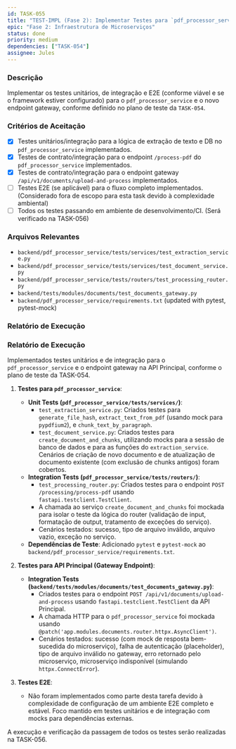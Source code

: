 ```yaml
---
id: TASK-055
title: "TEST-IMPL (Fase 2): Implementar Testes para `pdf_processor_service` e Novo Gateway"
epic: "Fase 2: Infraestrutura de Microserviços"
status: done
priority: medium
dependencies: ["TASK-054"]
assignee: Jules
---
```


### Descrição

Implementar os testes unitários, de integração e E2E (conforme viável e se o framework estiver configurado) para o `pdf_processor_service` e o novo endpoint gateway, conforme definido no plano de teste da `TASK-054`.

### Critérios de Aceitação

- [x] Testes unitários/integração para a lógica de extração de texto e DB no `pdf_processor_service` implementados.
- [x] Testes de contrato/integração para o endpoint `/process-pdf` do `pdf_processor_service` implementados.
- [x] Testes de contrato/integração para o endpoint gateway `/api/v1/documents/upload-and-process` implementados.
- [ ] Testes E2E (se aplicável) para o fluxo completo implementados. (Considerado fora de escopo para esta task devido à complexidade ambiental)
- [ ] Todos os testes passando em ambiente de desenvolvimento/CI. (Será verificado na TASK-056)

### Arquivos Relevantes

* `backend/pdf_processor_service/tests/services/test_extraction_service.py`
* `backend/pdf_processor_service/tests/services/test_document_service.py`
* `backend/pdf_processor_service/tests/routers/test_processing_router.py`
* `backend/tests/modules/documents/test_documents_gateway.py`
* `backend/pdf_processor_service/requirements.txt` (updated with pytest, pytest-mock)

### Relatório de Execução
### Relatório de Execução

Implementados testes unitários e de integração para o `pdf_processor_service` e o endpoint gateway na API Principal, conforme o plano de teste da TASK-054.

1.  **Testes para `pdf_processor_service`**:
    *   **Unit Tests (`pdf_processor_service/tests/services/`)**:
        *   `test_extraction_service.py`: Criados testes para `generate_file_hash`, `extract_text_from_pdf` (usando mock para `pypdfium2`), e `chunk_text_by_paragraph`.
        *   `test_document_service.py`: Criados testes para `create_document_and_chunks`, utilizando mocks para a sessão de banco de dados e para as funções do `extraction_service`. Cenários de criação de novo documento e de atualização de documento existente (com exclusão de chunks antigos) foram cobertos.
    *   **Integration Tests (`pdf_processor_service/tests/routers/`)**:
        *   `test_processing_router.py`: Criados testes para o endpoint `POST /processing/process-pdf` usando `fastapi.testclient.TestClient`.
        *   A chamada ao serviço `create_document_and_chunks` foi mockada para isolar o teste da lógica do router (validação de input, formatação de output, tratamento de exceções do serviço).
        *   Cenários testados: sucesso, tipo de arquivo inválido, arquivo vazio, exceção no serviço.
    *   **Dependências de Teste**: Adicionado `pytest` e `pytest-mock` ao `backend/pdf_processor_service/requirements.txt`.

2.  **Testes para API Principal (Gateway Endpoint)**:
    *   **Integration Tests (`backend/tests/modules/documents/test_documents_gateway.py`)**:
        *   Criados testes para o endpoint `POST /api/v1/documents/upload-and-process` usando `fastapi.testclient.TestClient` da API Principal.
        *   A chamada HTTP para o `pdf_processor_service` foi mockada usando `@patch('app.modules.documents.router.httpx.AsyncClient')`.
        *   Cenários testados: sucesso (com mock de resposta bem-sucedida do microserviço), falha de autenticação (placeholder), tipo de arquivo inválido no gateway, erro retornado pelo microserviço, microserviço indisponível (simulando `httpx.ConnectError`).

3.  **Testes E2E**:
    *   Não foram implementados como parte desta tarefa devido à complexidade de configuração de um ambiente E2E completo e estável. Foco mantido em testes unitários e de integração com mocks para dependências externas.

A execução e verificação da passagem de todos os testes serão realizadas na TASK-056.
